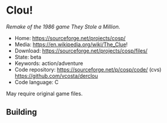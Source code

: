 # Clou!

_Remake of the 1986 game They Stole a Million._

- Home: https://sourceforge.net/projects/cosp/
- Media: https://en.wikipedia.org/wiki/The_Clue!
- Download: https://sourceforge.net/projects/cosp/files/
- State: beta
- Keywords: action/adventure
- Code repository: https://sourceforge.net/p/cosp/code/ (cvs) https://github.com/vcosta/derclou
- Code language: C

May require original game files.

## Building


